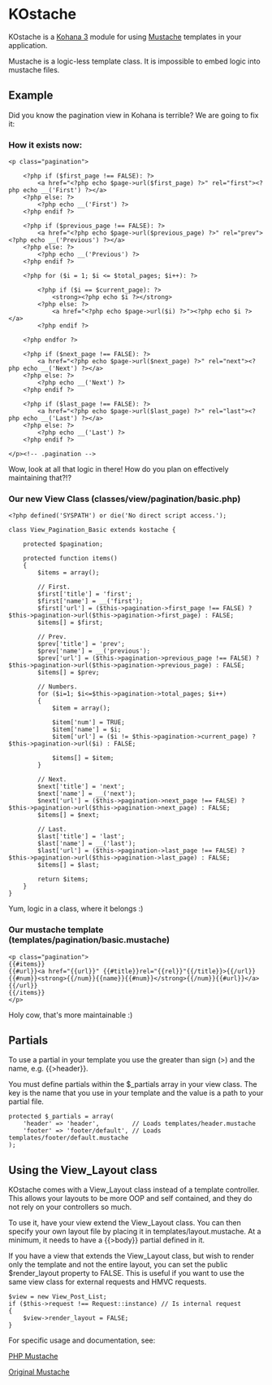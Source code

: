 # KOstache

KOstache is a [Kohana 3](https://github.com/kohana/kohana) module for using [Mustache](http://defunkt.github.com/mustache/) templates in your application.

Mustache is a logic-less template class. It is impossible to embed logic into mustache files.

## Example

Did you know the pagination view in Kohana is terrible? We are going to fix it:

### How it exists now:

	<p class="pagination">

		<?php if ($first_page !== FALSE): ?>
			<a href="<?php echo $page->url($first_page) ?>" rel="first"><?php echo __('First') ?></a>
		<?php else: ?>
			<?php echo __('First') ?>
		<?php endif ?>

		<?php if ($previous_page !== FALSE): ?>
			<a href="<?php echo $page->url($previous_page) ?>" rel="prev"><?php echo __('Previous') ?></a>
		<?php else: ?>
			<?php echo __('Previous') ?>
		<?php endif ?>

		<?php for ($i = 1; $i <= $total_pages; $i++): ?>

			<?php if ($i == $current_page): ?>
				<strong><?php echo $i ?></strong>
			<?php else: ?>
				<a href="<?php echo $page->url($i) ?>"><?php echo $i ?></a>
			<?php endif ?>

		<?php endfor ?>

		<?php if ($next_page !== FALSE): ?>
			<a href="<?php echo $page->url($next_page) ?>" rel="next"><?php echo __('Next') ?></a>
		<?php else: ?>
			<?php echo __('Next') ?>
		<?php endif ?>

		<?php if ($last_page !== FALSE): ?>
			<a href="<?php echo $page->url($last_page) ?>" rel="last"><?php echo __('Last') ?></a>
		<?php else: ?>
			<?php echo __('Last') ?>
		<?php endif ?>

	</p><!-- .pagination -->

Wow, look at all that logic in there! How do you plan on effectively maintaining that?!?

### Our new View Class (classes/view/pagination/basic.php)

	<?php defined('SYSPATH') or die('No direct script access.');

	class View_Pagination_Basic extends kostache {
	
		protected $pagination;

		protected function items()
		{	
			$items = array();
		
			// First.
			$first['title'] = 'first';
			$first['name'] = __('first');
			$first['url'] = ($this->pagination->first_page !== FALSE) ? $this->pagination->url($this->pagination->first_page) : FALSE;
			$items[] = $first;
		
			// Prev.
			$prev['title'] = 'prev';
			$prev['name'] = __('previous');
			$prev['url'] = ($this->pagination->previous_page !== FALSE) ? $this->pagination->url($this->pagination->previous_page) : FALSE;
			$items[] = $prev;
		
			// Numbers.
			for ($i=1; $i<=$this->pagination->total_pages; $i++)
			{
				$item = array();
			
				$item['num'] = TRUE;
				$item['name'] = $i;
				$item['url'] = ($i != $this->pagination->current_page) ? $this->pagination->url($i) : FALSE;
			
				$items[] = $item;
			}
		
			// Next.
			$next['title'] = 'next';
			$next['name'] = __('next');
			$next['url'] = ($this->pagination->next_page !== FALSE) ? $this->pagination->url($this->pagination->next_page) : FALSE;
			$items[] = $next;
		
			// Last.
			$last['title'] = 'last';
			$last['name'] = __('last');
			$last['url'] = ($this->pagination->last_page !== FALSE) ? $this->pagination->url($this->pagination->last_page) : FALSE;
			$items[] = $last;

			return $items;
		}
	}

Yum, logic in a class, where it belongs :)

### Our mustache template (templates/pagination/basic.mustache)

	<p class="pagination">
	{{#items}}
	{{#url}}<a href="{{url}}" {{#title}}rel="{{rel}}"{{/title}}>{{/url}}{{#num}}<strong>{{/num}}{{name}}{{#num}}</strong>{{/num}}{{#url}}</a>{{/url}}
	{{/items}}
	</p>

Holy cow, that's more maintainable :)

## Partials

To use a partial in your template you use the greater than sign (>) and the name, e.g. {{>header}}.

You must define partials within the $_partials array in your view class.  The key is the name that you use in your template and the value is a path to your partial file.

	protected $_partials = array(
		'header' => 'header',         // Loads templates/header.mustache
		'footer' => 'footer/default', // Loads templates/footer/default.mustache
	);

## Using the View_Layout class

KOstache comes with a View_Layout class instead of a template controller. This allows your layouts to be more OOP and self contained, and they do not rely on your controllers so much.

To use it, have your view extend the View_Layout class. You can then specify your own layout file by placing it in templates/layout.mustache. At a minimum, it needs to have a {{>body}} partial defined in it.

If you have a view that extends the View_Layout class, but wish to render only the template and not the entire layout, you can set the public $render_layout property to FALSE.  This is useful if you want to use the same view class for external requests and HMVC requests.

    $view = new View_Post_List;
    if ($this->request !== Request::instance) // Is internal request
    {
        $view->render_layout = FALSE;
    }

For specific usage and documentation, see:

[PHP Mustache](http://github.com/bobthecow/mustache.php)

[Original Mustache](http://defunkt.github.com/mustache/)
